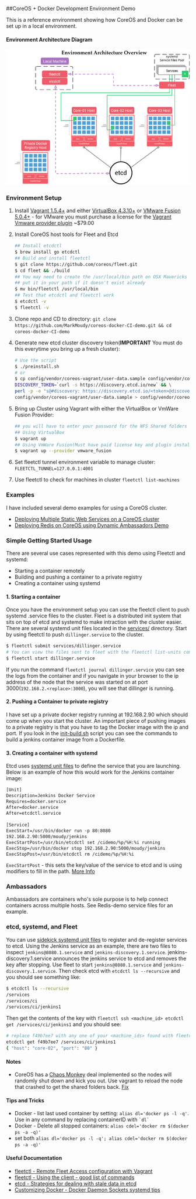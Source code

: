 ##CoreOS + Docker Development Environment Demo

This is a reference environment showing how CoreOS and Docker can be set up in a local environment.  

#### Environment Architecture Diagram 
![Development Environment Architecture Diagram](https://raw.githubusercontent.com/MarkMoudy/coreos-docker-CI-demo/master/Documentation/assets/Environment%20Oveview%20Diagram.png)

### Environment Setup
1. Install [Vagrant 1.5.4+](https://www.vagrantup.com/downloads.html) and either [VirtualBox 4.3.10+](https://www.virtualbox.org) or [VMware Fusion 5.0.4+](http://www.vmware.com/products/fusion) - for VMware you must purchase a license for the [Vagrant Vmware provider plugin](http://www.vagrantup.com/vmware) ~$79.00
2. Install CoreOS host tools for Fleet and Etcd  
    		
    ```bash
    ## Install etcdctl
    $ brew install go etcdctl
    ## Build and install fleetctl
    $ git clone https://github.com/coreos/fleet.git
    $ cd fleet && ./build
    ## You may need to create the /usr/local/bin path on OSX Mavericks and 
    ## put it in your path if it doesn't exist already
    $ mv bin/fleetctl /usr/local/bin
    ## Test that etcdctl and fleetctl work
    $ etcdctl -v
    $ fleetctl -v
    ``` 
3. Clone repo and CD to directory: `git clone https://github.com/MarkMoudy/coreos-docker-CI-demo.git && cd coreos-docker-CI-demo`
4. Generate new etcd cluster discovery token(**IMPORTANT** You must do this everytime you bring up a fresh cluster):

    ```bash
    # Use the script
    $ ./preinstall.sh
    # or 
    $ cp config/vendor/coreos-vagrant/user-data.sample config/vendor/coreos-vagrant/user-data && \
    DISCOVERY_TOKEN=`curl -s https://discovery.etcd.io/new` && \
    perl -p -e "s@#discovery: https://discovery.etcd.io/<token>@discovery: $DISCOVERY_TOKEN@g" \
    config/vendor/coreos-vagrant/user-data.sample > config/vendor/coreos-vagrant/user-data
    ```
5. Bring up Cluster using Vagrant with either the VirtualBox or VmWare Fusion Provider:

    ```bash
    ## you will have to enter your password for the NFS Shared folders
    ## Using VirtualBox
    $ vagrant up
    ## Using VmWare Fusion(Must have paid license key and plugin installed)
    $ vagrant up --provider vmware_fusion
    ```
6. Set fleetctl tunnel environment variable to manage cluster: `FLEETCTL_TUNNEL=127.0.0.1:4001`
7. Use fleetctl to check for machines in cluster `fleetctl list-machines`

### Examples
I have included several demo examples for using a CoreOS cluster. 
* [Deploying Multiple Static Web Services on a CoreOS cluster](https://github.com/MarkMoudy/coreos-docker-CI-demo/tree/master/examples/screencast-demo)
* [Deploying Redis on CoreOS using Dynamic Ambassadors Demo](https://github.com/MarkMoudy/coreos-docker-CI-demo/tree/master/examples/redis-demo)

### Simple Getting Started Usage
There are several use cases represented with this demo using Fleetctl and systemd:
* Starting a container remotely
* Building and pushing a container to a private registry
* Creating a container using systemd


#### 1. Starting a container
Once you have the environment setup you can use the fleetctl client to push systemd .service files to the cluster. Fleet is a distributed init system that sits on top of etcd and systemd to make intraction with the cluster easier. There are several systemd unit files located in the [services/](https://github.com/MarkMoudy/coreos-docker-CI-demo/tree/master/services) directory. Start by using fleetctl to push `dillinger.service` to the cluster. 
```bash
$ fleetctl submit services/dillinger.service
# You can view the files sent to fleet with the fleetctl list-units command
$ fleetctl start dillinger.service
``` 
If you run the command `fleetctl journal dillinger.service` you can see the logs from the container and if you navigate in your browser to the ip address of the node that the service was started on at port 3000(`192.168.2.<replace>:3000`), you will see that dillinger is running. 

#### 2. Pushing a Container to private registry
I have set up a private docker registry running at 192.168.2.90 which should come up when you start the cluster. An important piece of pushing images to a private registry is that you have to tag the Docker image with the ip and port. If you look in the [init-build.sh](https://github.com/MarkMoudy/coreos-docker-CI-demo/blob/master/Dockerfiles/init-build.sh) script you can see the commands to build a jenkins container image from a Dockerfile. 

#### 3. Creating a container with systemd
Etcd uses [systemd unit files](https://coreos.com/docs/launching-containers/launching/getting-started-with-systemd) to define the service that you are launching. Below is an example of how this would work for the Jenkins container image: 
```
[Unit]
Description=Jenkins Docker Service
Requires=docker.service
After=docker.service
After=etcdctl.service

[Service]
ExecStart=/usr/bin/docker run -p 80:8080 192.168.2.90:5000/moudy/jenkins
ExecStartPost=/usr/bin/etcdctl set /cidemo/%p/%H:%i running
ExecStop=/usr/bin/docker stop 192.168.2.90:5000/moudy/jenkins
ExecStopPost=/usr/bin/etcdctl rm /cidemo/%p/%H:%i 
```

`ExecStartPost` - this sets the key/value of the service to etcd and is using modifiers to fill in the path. [More Info](https://coreos.com/docs/launching-containers/launching/getting-started-with-systemd/#advanced-unit-files)

### Ambassadors
Ambassadors are containers who's sole purpose is to help connect containers across multiple hosts. See Redis-demo service files for an example.

### etcd, systemd, and Fleet
You can use [sidekick systemd unit files](http://coreos.com/docs/launching-containers/launching/launching-containers-fleet/#run-a-simple-sidekick) to register and de-register services to etcd. Using the Jenkins service as an example, there are two files to inspect `jenkins@8080.1.service` and `jenkins-discovery.1.service`. jenkins-discovery.1.service announces the jenkins service to etcd and removes the key after stopping. Use fleet to start `jenkins@8080.1.service` and `jenkins-discovery.1.service`. Then check etcd with `etcdctl ls --recursive` and you should see something like: 
```bash
$ etcdctl ls --recursive
/services
/services/ci
/services/ci/jenkins1
```
Then get the contents of the key with `fleetctl ssh <machine_id> etcdctl get /services/ci/jenkins1` and you should see: 
```bash
# replace f49b7ee7 with any one of your <machine_ids> found with fleetctl list-machines(they should all return the same values)
etcdctl get f49b7ee7 /services/ci/jenkins1
{ "host": "core-02", "port": "80" }
```

#### Notes
* CoreOS has a [Chaos Monkey](https://twitter.com/spkane/status/364969488967401472) deal implemented so the nodes will randomly shut down and kick you out. Use vagrant to reload the node that crashed to get the shared folders back. [Fix](http://coreos.com/docs/cluster-management/debugging/prevent-reboot-after-update/)

#### Tips and Tricks

* Docker - list last used container by setting: `alias dl='docker ps -l -q'`.  Use in any command by replacing containerID with `` `dl` ``
* Docker - Delete all stopped containers: `alias cdel='docker rm $(docker ps -a -q)'`
* set both `alias dl='docker ps -l -q'; alias cdel='docker rm $(docker ps -a -q)'`


#### Useful Documentation
* [fleetctl - Remote Fleet Access configuration with Vagrant](https://github.com/coreos/fleet/blob/master/Documentation/remote-access.md)  
* [fleetctl - Using the client - good list of commands](https://github.com/coreos/fleet/blob/master/Documentation/using-the-client.md)
* [etcd - Strategies for dealing with stale data in etcd](http://stackoverflow.com/questions/21597039/how-to-deal-with-stale-data-when-doing-service-discovery-with-etcd-on-coreos#answer-21611128)
* [Customizing Docker - Docker Daemon Sockets systemd tips](http://coreos.com/docs/launching-containers/building/customizing-docker/)

